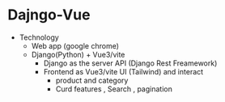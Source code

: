 # Dajngo-Vue

+ Technology
  - Web app (google chrome)
  - Django(Python) + Vue3/vite
    - Django as the server API (Django Rest Freamework)
    - Frontend as Vue3/vite UI (Tailwind) and interact
      - product and category
      - Curd features , Search , pagination